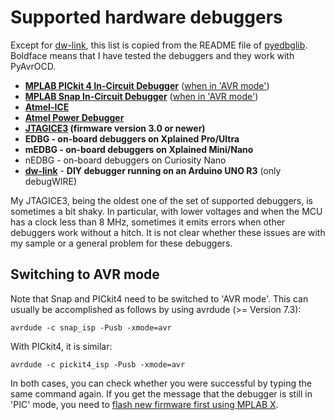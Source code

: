 # Supported hardware debuggers

Except for [dw-link](https://github.com/felias-fogg/dw-link), this list is copied from the README file of [pyedbglib](https://github.com/microchip-pic-avr-tools/pyedbglib). Boldface means that I have tested the debuggers and they work with PyAvrOCD.


* **[MPLAB PICkit 4 In-Circuit Debugger](https://www.microchip.com/en-us/development-tool/pg164140)** ([when in 'AVR mode'](#switching-to-avr-mode))
* **[MPLAB Snap In-Circuit Debugger](https://www.microchip.com/en-us/development-tool/pg164100)** ([when in 'AVR mode'](#switching-to-avr-mode))
* [**Atmel-ICE**](https://www.microchip.com/en-us/development-tool/atatmel-ice)
* **[Atmel Power Debugger](https://www.microchip.com/en-us/development-tool/atpowerdebugger)**
* **[JTAGICE3](https://www.microchip.com/en-us/development-tool/atjtagice3) (firmware version 3.0 or newer)**
* **EDBG - on-board debuggers on Xplained Pro/Ultra**
* **mEDBG - on-board debuggers on Xplained Mini/Nano**
* nEDBG - on-board debuggers on Curiosity Nano
* **[dw-link](https://github.com/felias-fogg/dw-link)** - **DIY debugger running on an Arduino UNO R3** (only debugWIRE)

My JTAGICE3, being the oldest one of the set of supported debuggers, is sometimes a bit shaky. In particular, with lower voltages and when the MCU has a clock less than 8 MHz, sometimes it emits errors when other debuggers work without a hitch. It is not clear whether these issues are with my sample or a general problem for these debuggers.

## Switching to AVR mode

Note that Snap and PICkit4 need to be switched to 'AVR mode'. This can usually be accomplished as follows by using avrdude (>= Version 7.3):

```
avrdude -c snap_isp -Pusb -xmode=avr
```

With PICkit4, it is similar:

```
avrdude -c pickit4_isp -Pusb -xmode=avr
```

In both cases, you can check whether you were successful by typing the same command again. If you get the message that the debugger is still in 'PIC' mode, you need to [flash new firmware first using MPLAB X](https://arduino-craft-corner.de/index.php/2025/04/16/snap-debugging-for-the-masses/#appendix-installing-a-recent-firmware-version).

